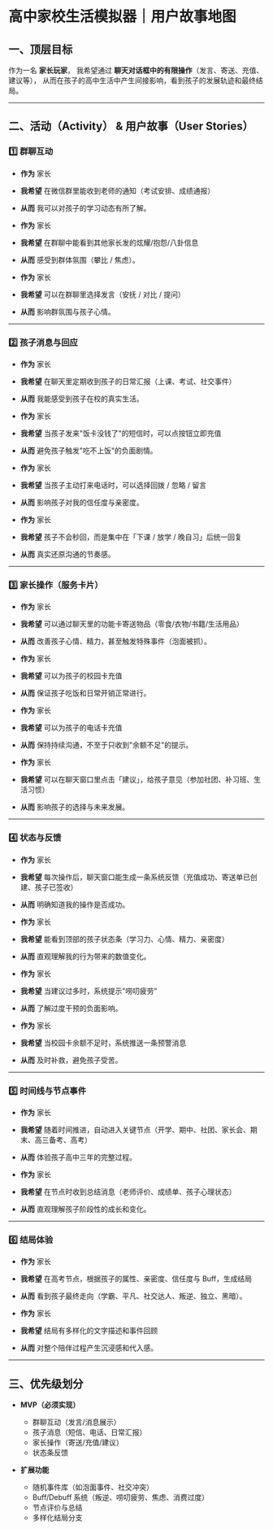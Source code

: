 # 高中家校生活模拟器｜用户故事地图

## 一、顶层目标

作为一名 **家长玩家**，
我希望通过 **聊天对话框中的有限操作**（发言、寄送、充值、建议等），
从而在孩子的高中生活中产生间接影响，看到孩子的发展轨迹和最终结局。

---

## 二、活动（Activity） & 用户故事（User Stories）

### 1️⃣ 群聊互动

* **作为** 家长

* **我希望** 在微信群里能收到老师的通知（考试安排、成绩通报）

* **从而** 我可以对孩子的学习动态有所了解。

* **作为** 家长

* **我希望** 在群聊中能看到其他家长发的炫耀/抱怨/八卦信息

* **从而** 感受到群体氛围（攀比 / 焦虑）。

* **作为** 家长

* **我希望** 可以在群聊里选择发言（安抚 / 对比 / 提问）

* **从而** 影响群氛围与孩子心情。

---

### 2️⃣ 孩子消息与回应

* **作为** 家长

* **我希望** 在聊天里定期收到孩子的日常汇报（上课、考试、社交事件）

* **从而** 我能感受到孩子在校的真实生活。

* **作为** 家长

* **我希望** 当孩子发来"饭卡没钱了"的短信时，可以点按钮立即充值

* **从而** 避免孩子触发"吃不上饭"的负面剧情。

* **作为** 家长

* **我希望** 当孩子主动打来电话时，可以选择回拨 / 忽略 / 留言

* **从而** 影响孩子对我的信任度与亲密度。

* **作为** 家长

* **我希望** 孩子不会秒回，而是集中在「下课 / 放学 / 晚自习」后统一回复

* **从而** 真实还原沟通的节奏感。

---

### 3️⃣ 家长操作（服务卡片）

* **作为** 家长

* **我希望** 可以通过聊天里的功能卡寄送物品（零食/衣物/书籍/生活用品）

* **从而** 改善孩子心情、精力，甚至触发特殊事件（泡面被抓）。

* **作为** 家长

* **我希望** 可以为孩子的校园卡充值

* **从而** 保证孩子吃饭和日常开销正常进行。

* **作为** 家长

* **我希望** 可以为孩子的电话卡充值

* **从而** 保持持续沟通，不至于只收到"余额不足"的提示。

* **作为** 家长

* **我希望** 可以在聊天窗口里点击「建议」，给孩子意见（参加社团、补习班、生活习惯）

* **从而** 影响孩子的选择与未来发展。

---

### 4️⃣ 状态与反馈

* **作为** 家长

* **我希望** 每次操作后，聊天窗口能生成一条系统反馈（充值成功、寄送单已创建、孩子已签收）

* **从而** 明确知道我的操作是否成功。

* **作为** 家长

* **我希望** 能看到顶部的孩子状态条（学习力、心情、精力、亲密度）

* **从而** 直观理解我的行为带来的数值变化。

* **作为** 家长

* **我希望** 当建议过多时，系统提示"唠叨疲劳"

* **从而** 了解过度干预的负面影响。

* **作为** 家长

* **我希望** 当校园卡余额不足时，系统推送一条预警消息

* **从而** 及时补救，避免孩子受苦。

---

### 5️⃣ 时间线与节点事件

* **作为** 家长

* **我希望** 随着时间推进，自动进入关键节点（开学、期中、社团、家长会、期末、高三备考、高考）

* **从而** 体验孩子高中三年的完整过程。

* **作为** 家长

* **我希望** 在节点时收到总结消息（老师评价、成绩单、孩子心理状态）

* **从而** 直观理解孩子阶段性的成长和变化。

---

### 6️⃣ 结局体验

* **作为** 家长

* **我希望** 在高考节点，根据孩子的属性、亲密度、信任度与 Buff，生成结局

* **从而** 看到孩子最终走向（学霸、平凡、社交达人、叛逆、独立、黑暗）。

* **作为** 家长

* **我希望** 结局有多样化的文字描述和事件回顾

* **从而** 对整个陪伴过程产生沉浸感和代入感。

---

## 三、优先级划分

* **MVP（必须实现）**

  * 群聊互动（发言/消息展示）
  * 孩子消息（短信、电话、日常汇报）
  * 家长操作（寄送/充值/建议）
  * 状态条反馈

* **扩展功能**

  * 随机事件库（如泡面事件、社交冲突）
  * Buff/Debuff 系统（叛逆、唠叨疲劳、焦虑、消费过度）
  * 节点评价与总结
  * 多样化结局分支


